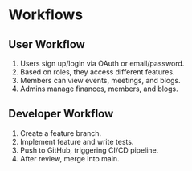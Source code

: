 # Workflows
## **User Workflow**
1. Users sign up/login via OAuth or email/password.
2. Based on roles, they access different features.
3. Members can view events, meetings, and blogs.
4. Admins manage finances, members, and blogs.

## **Developer Workflow**
1. Create a feature branch.
2. Implement feature and write tests.
3. Push to GitHub, triggering CI/CD pipeline.
4. After review, merge into main.